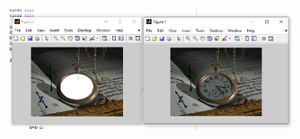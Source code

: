 
<div dir="rtl">
  
  
  </div>
  
  ![خروجي ](https://github.com/semnan-university-ai/image-processing-class/blob/main/excersiecs/Homayontoosy/18/Untitled.png)
